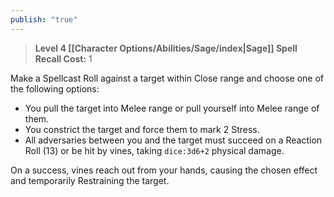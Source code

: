 ```yaml
---
publish: "true"
---
```

> **Level 4 [[Character Options/Abilities/Sage/index|Sage]] Spell**
> **Recall Cost:** 1

Make a Spellcast Roll against a target within Close range and choose one of the following options:

- You pull the target into Melee range or pull yourself into Melee range of them.
- You constrict the target and force them to mark 2 Stress.
- All adversaries between you and the target must succeed on a Reaction Roll (13) or be hit by vines, taking `dice:3d6+2` physical damage.

On a success, vines reach out from your hands, causing the chosen effect and temporarily Restraining the target.
